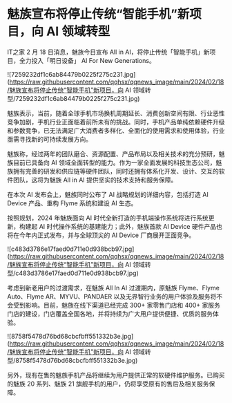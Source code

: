 # 魅族宣布将停止传统“智能手机”新项目，向 AI 领域转型

IT之家 2 月 18 日消息，魅族今日宣布 All in AI，将停止传统「智能手机」新项目，全力投入「明日设备」 AI For New
Generations。

![7259232df1c6ab84479b0225f275c231.jpg](https://raw.githubusercontent.com/qqhsx/qqnews_image/main/2024/02/18/魅族宣布将停止传统“智能手机”新项目，向 AI 领域转型/7259232df1c6ab84479b0225f275c231.jpg)

魅族表示，当前，随着全球手机市场换机周期延长、消费创新空间有限、行业恶性竞争加剧，手机行业正面临着前所未有的挑战。同时，手机产品单纯依赖硬件升级和参数竞争，已无法满足广大消费者多样化、全面化的使用需求和使用体验，行业亟需寻找新的可持续发展方向。

魅族称，经过两年的团队磨合、资源配置、产品布局以及相关技术的充分预研，魅族目前已具备向 AI
领域全面转型的能力。作为一家全面发展的科技生态公司，魅族拥有完善的研发和供应链等硬件团队，同时还拥有体系化开发、设计、交互的软件团队，这将为魅族 All
in AI 提供坚实的技术支持和服务保障。

在本次 AI 发布会上，魅族同时公布了 AI 战略规划的详细内容，包括打造 AI Device 产品、重构 Flyme 系统和建设 AI 生态。

按照规划，2024 年魅族面向 AI 时代全新打造的手机端操作系统将进行系统更新，构建起 AI 时代操作系统的基建能力；此外，魅族首款 AI Device
硬件产品也将在今年内正式发布，并与全球顶尖的 AI Device 厂商展开正面竞争。

![c483d3786e17faed0d711e0d938bcb97.jpg](https://raw.githubusercontent.com/qqhsx/qqnews_image/main/2024/02/18/魅族宣布将停止传统“智能手机”新项目，向 AI 领域转型/c483d3786e17faed0d711e0d938bcb97.jpg)

考虑到新老用户的过渡需求，在魅族 All In AI 过渡期内，原魅族 Flyme、Flyme Auto、Flyme AR、MYVU、PANDAER
以及无界智行业务的用户体验及服务将不会受到影响。目前，魅族在线下渠道已经完成 300+ 家零售门店和 400+
家服务门店的建设，门店覆盖全国各地，并将持续为广大用户提供便捷、优质的服务体验。

![8758f5478d76bd68cbcfbff551332b3e.jpg](https://raw.githubusercontent.com/qqhsx/qqnews_image/main/2024/02/18/魅族宣布将停止传统“智能手机”新项目，向 AI 领域转型/8758f5478d76bd68cbcfbff551332b3e.jpg)

另外，现有在售的魅族手机产品将继续为用户提供正常的软硬件维护服务。已购买的魅族 20 系列、魅族 21 旗舰手机的用户，仍将享受原有的售后及相关服务保障。

